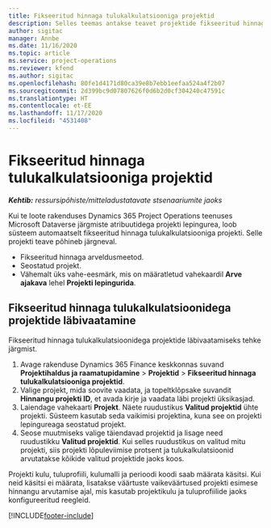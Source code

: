 ```yaml
---
title: Fikseeritud hinnaga tulukalkulatsiooniga projektid
description: Selles teemas antakse teavet projektide fikseeritud hinnaga prognoosi kohta.
author: sigitac
manager: Annbe
ms.date: 11/16/2020
ms.topic: article
ms.service: project-operations
ms.reviewer: kfend
ms.author: sigitac
ms.openlocfilehash: 80fe1d4171d80ca39e8b7ebb1eefaa524a4f2b07
ms.sourcegitcommit: 2d399bc9d07807626f0d6b2d0cf304240c47591c
ms.translationtype: HT
ms.contentlocale: et-EE
ms.lasthandoff: 11/17/2020
ms.locfileid: "4531408"
---
```

# <a name="fixed-price-revenue-estimate-projects"></a>Fikseeritud hinnaga tulukalkulatsiooniga projektid 

_**Kehtib:** ressursipõhiste/mitteladustatavate stsenaariumite jaoks_

Kui te loote rakenduses Dynamics 365 Project Operations teenuses Microsoft Dataverse järgmiste atribuutidega projekti lepingurea, loob süsteem automaatselt fikseeritud hinnaga tulukalkulatsiooniga projekti. Selle projekti teave põhineb järgneval.

  - Fikseeritud hinnaga arveldusmeetod.
  - Seostatud projekt.
  - Vähemalt üks vahe-eesmärk, mis on määratletud vahekaardil **Arve ajakava** lehel **Projekti lepingurida**.

## <a name="review-fixed-price-revenue-estimates-projects"></a>Fikseeritud hinnaga tulukalkulatsioonidega projektide läbivaatamine
Fikseeritud hinnaga tulukalkulatsioonidega projektide läbivaatamiseks tehke järgmist.

1. Avage rakenduse Dynamics 365 Finance keskkonnas suvand **Projektihaldus ja raamatupidamine** > **Projektid** > **Fikseeritud hinnaga tulukalkulatsiooniga projektid**.
2. Valige projekt, mida soovite vaadata, ja topeltklõpsake suvandit **Hinnangu projekti ID**, et avada kirje ja vaadata läbi projekti üksikasjad.
3. Laiendage vahekaarti **Projekt**. Näete ruudustikus **Valitud projektid** ühte projekti. Süsteem kasutab seda vaikimisi projektina, kuna see on projekti lepingureaga seostatud projekt. 
4. Seose muutmiseks valige täiendavad projektid ja lisage need ruudustikku **Valitud projektid**. Kui selles ruudustikus on valitud mitu projekti, siis projekti lõpuleviimise protsent ja tulukalkulatsioonid arvutatakse kõikide valitud projektide jaoks koos.

  Projekti kulu, tuluprofiili, kulumalli ja perioodi koodi saab määrata käsitsi. Kui neid käsitsi ei määrata, lisatakse väärtuste vaikeväärtused projekti esimese hinnangu arvutamise ajal, mis kasutab projektikulu ja tuluprofiilide jaoks konfigureeritud reegleid.



[!INCLUDE[footer-include](../includes/footer-banner.md)]